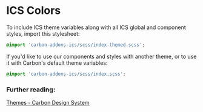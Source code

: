 # ICS Colors

To include ICS theme variables along with all ICS global and component styles, import this stylesheet:

```scss
@import 'carbon-addons-ics/scss/index-themed.scss';
```

If you'd like to use our components and styles with another theme, or to use it with Carbon's default theme variables:

```scss
@import 'carbon-addons-ics/scss/index.scss';
```

### Further reading:

[Themes - Carbon Design System](http://carbondesignsystem.com/themes)

